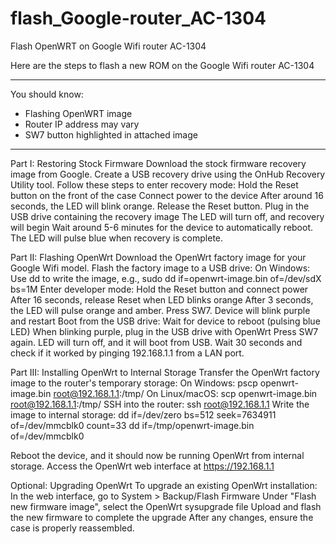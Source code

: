 # flash_Google-router_AC-1304
Flash OpenWRT on Google Wifi router AC-1304

Here are the steps to flash a new ROM on the Google Wifi router AC-1304
******
You should know:
* Flashing OpenWRT image
* Router IP address may vary
* SW7 button highlighted in attached image
******


Part I: Restoring Stock Firmware
Download the stock firmware recovery image from Google.
Create a USB recovery drive using the OnHub Recovery Utility tool.
Follow these steps to enter recovery mode:
Hold the Reset button on the front of the case
Connect power to the device
After around 16 seconds, the LED will blink orange. Release the Reset button.
Plug in the USB drive containing the recovery image
The LED will turn off, and recovery will begin
Wait around 5-6 minutes for the device to automatically reboot. The LED will pulse blue when recovery is complete.


Part II: Flashing OpenWrt
Download the OpenWrt factory image for your Google Wifi model.
Flash the factory image to a USB drive:
On Windows: Use dd to write the image, e.g., sudo dd if=openwrt-image.bin of=/dev/sdX bs=1M
Enter developer mode:
Hold the Reset button and connect power
After 16 seconds, release Reset when LED blinks orange
After 3 seconds, the LED will pulse orange and amber. Press SW7.
Device will blink purple and restart
Boot from the USB drive:
Wait for device to reboot (pulsing blue LED)
When blinking purple, plug in the USB drive with OpenWrt
Press SW7 again. LED will turn off, and it will boot from USB.
Wait 30 seconds and check if it worked by pinging 192.168.1.1 from a LAN port.


Part III: Installing OpenWrt to Internal Storage
Transfer the OpenWrt factory image to the router's temporary storage:
On Windows: pscp openwrt-image.bin root@192.168.1.1:/tmp/
On Linux/macOS: scp openwrt-image.bin root@192.168.1.1:/tmp/
SSH into the router: ssh root@192.168.1.1
Write the image to internal storage:
dd if=/dev/zero bs=512 seek=7634911 of=/dev/mmcblk0 count=33
dd if=/tmp/openwrt-image.bin of=/dev/mmcblk0

Reboot the device, and it should now be running OpenWrt from internal storage.
Access the OpenWrt web interface at https://192.168.1.1



Optional: Upgrading OpenWrt
To upgrade an existing OpenWrt installation:
In the web interface, go to System > Backup/Flash Firmware
Under "Flash new firmware image", select the OpenWrt sysupgrade file
Upload and flash the new firmware to complete the upgrade
After any changes, ensure the case is properly reassembled.

